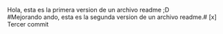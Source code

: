 Hola, esta es la primera version de un archivo readme ;D        
#Mejorando ando, esta es la segunda version de un archivo readme.#
[x] Tercer commit
